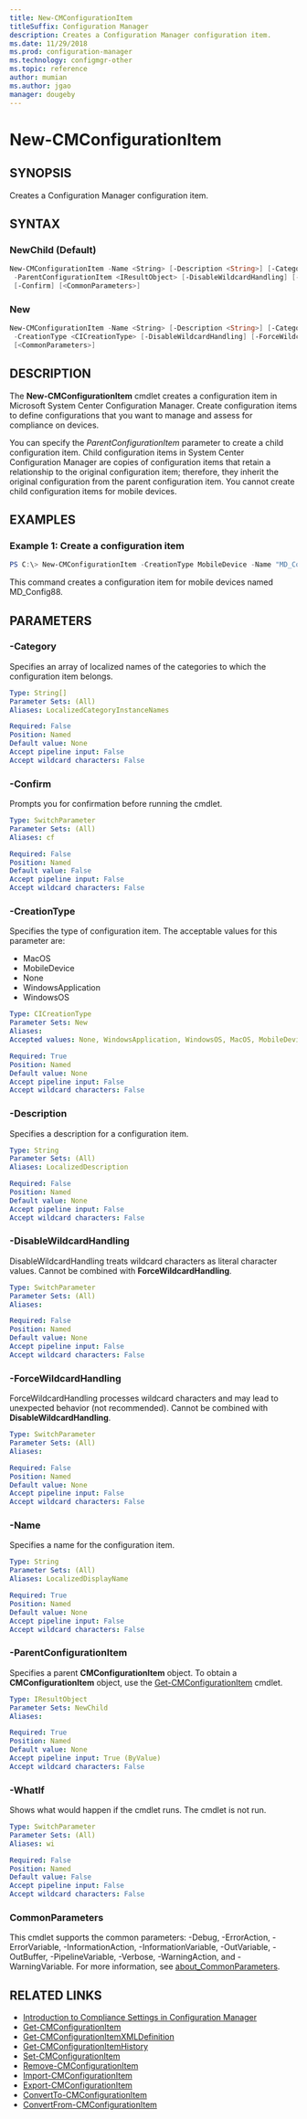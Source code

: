 ```yaml
---
title: New-CMConfigurationItem
titleSuffix: Configuration Manager
description: Creates a Configuration Manager configuration item.
ms.date: 11/29/2018
ms.prod: configuration-manager
ms.technology: configmgr-other
ms.topic: reference
author: mumian
ms.author: jgao
manager: dougeby
---
```


# New-CMConfigurationItem

## SYNOPSIS

Creates a Configuration Manager configuration item.

## SYNTAX

### NewChild (Default)

```powershell
New-CMConfigurationItem -Name <String> [-Description <String>] [-Category <String[]>]
 -ParentConfigurationItem <IResultObject> [-DisableWildcardHandling] [-ForceWildcardHandling] [-WhatIf]
 [-Confirm] [<CommonParameters>]
```

### New

```powershell
New-CMConfigurationItem -Name <String> [-Description <String>] [-Category <String[]>]
 -CreationType <CICreationType> [-DisableWildcardHandling] [-ForceWildcardHandling] [-WhatIf] [-Confirm]
 [<CommonParameters>]
```

## DESCRIPTION

The **New-CMConfigurationItem** cmdlet creates a configuration item in Microsoft System Center Configuration Manager.
Create configuration items to define configurations that you want to manage and assess for compliance on devices.

You can specify the *ParentConfigurationItem* parameter to create a child configuration item.
Child configuration items in System Center Configuration Manager are copies of configuration items that retain a relationship to the original configuration item; therefore, they inherit the original configuration from the parent configuration item.
You cannot create child configuration items for mobile devices.

## EXAMPLES

### Example 1: Create a configuration item

```powershell
PS C:\> New-CMConfigurationItem -CreationType MobileDevice -Name "MD_Config88"
```

This command creates a configuration item for mobile devices named MD_Config88.

## PARAMETERS

### -Category

Specifies an array of localized names of the categories to which the configuration item belongs.

```yaml
Type: String[]
Parameter Sets: (All)
Aliases: LocalizedCategoryInstanceNames

Required: False
Position: Named
Default value: None
Accept pipeline input: False
Accept wildcard characters: False
```

### -Confirm

Prompts you for confirmation before running the cmdlet.

```yaml
Type: SwitchParameter
Parameter Sets: (All)
Aliases: cf

Required: False
Position: Named
Default value: False
Accept pipeline input: False
Accept wildcard characters: False
```

### -CreationType

Specifies the type of configuration item.
The acceptable values for this parameter are:

- MacOS
- MobileDevice
- None
- WindowsApplication
- WindowsOS

```yaml
Type: CICreationType
Parameter Sets: New
Aliases: 
Accepted values: None, WindowsApplication, WindowsOS, MacOS, MobileDevice

Required: True
Position: Named
Default value: None
Accept pipeline input: False
Accept wildcard characters: False
```

### -Description

Specifies a description for a configuration item.

```yaml
Type: String
Parameter Sets: (All)
Aliases: LocalizedDescription

Required: False
Position: Named
Default value: None
Accept pipeline input: False
Accept wildcard characters: False
```

### -DisableWildcardHandling

DisableWildcardHandling treats wildcard characters as literal character values. Cannot be combined with **ForceWildcardHandling**.

```yaml
Type: SwitchParameter
Parameter Sets: (All)
Aliases: 

Required: False
Position: Named
Default value: None
Accept pipeline input: False
Accept wildcard characters: False
```

### -ForceWildcardHandling

ForceWildcardHandling processes wildcard characters and may lead to unexpected behavior (not recommended). Cannot be combined with **DisableWildcardHandling**.

```yaml
Type: SwitchParameter
Parameter Sets: (All)
Aliases: 

Required: False
Position: Named
Default value: None
Accept pipeline input: False
Accept wildcard characters: False
```

### -Name

Specifies a name for the configuration item.

```yaml
Type: String
Parameter Sets: (All)
Aliases: LocalizedDisplayName

Required: True
Position: Named
Default value: None
Accept pipeline input: False
Accept wildcard characters: False
```

### -ParentConfigurationItem

Specifies a parent **CMConfigurationItem** object.
To obtain a **CMConfigurationItem** object, use the [Get-CMConfigurationItem](Get-CMConfigurationItem.md) cmdlet.

```yaml
Type: IResultObject
Parameter Sets: NewChild
Aliases: 

Required: True
Position: Named
Default value: None
Accept pipeline input: True (ByValue)
Accept wildcard characters: False
```

### -WhatIf

Shows what would happen if the cmdlet runs.
The cmdlet is not run.

```yaml
Type: SwitchParameter
Parameter Sets: (All)
Aliases: wi

Required: False
Position: Named
Default value: False
Accept pipeline input: False
Accept wildcard characters: False
```

### CommonParameters

This cmdlet supports the common parameters: -Debug, -ErrorAction, -ErrorVariable, -InformationAction, -InformationVariable, -OutVariable, -OutBuffer, -PipelineVariable, -Verbose, -WarningAction, and -WarningVariable. For more information, see [about_CommonParameters](http://go.microsoft.com/fwlink/?LinkID=113216).

## RELATED LINKS

- [Introduction to Compliance Settings in Configuration Manager](http://go.microsoft.com/fwlink/?LinkId=211014)
- [Get-CMConfigurationItem](Get-CMConfigurationItem.md)
- [Get-CMConfigurationItemXMLDefinition](Get-CMConfigurationItemXMLDefinition.md)
- [Get-CMConfigurationItemHistory](Get-CMConfigurationItemHistory.md)
- [Set-CMConfigurationItem](Set-CMConfigurationItem.md)
- [Remove-CMConfigurationItem](Remove-CMConfigurationItem.md)
- [Import-CMConfigurationItem](Import-CMConfigurationItem.md)
- [Export-CMConfigurationItem](Export-CMConfigurationItem.md)
- [ConvertTo-CMConfigurationItem](ConvertTo-CMConfigurationItem.md)
- [ConvertFrom-CMConfigurationItem](ConvertFrom-CMConfigurationItem.md)